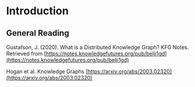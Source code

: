 # Introduction

## General Reading

Gustafson, J. \(2020\). What is a Distributed Knowledge Graph? KFG Notes. Retrieved from [https://notes.knowledgefutures.org/pub/belji1gd](https://notes.knowledgefutures.org/pub/belji1gd)

Hogan et al.  Knowledge Graphs [https://arxiv.org/abs/2003.02320](https://arxiv.org/abs/2003.02320)

